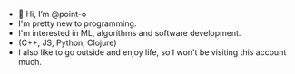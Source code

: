 - 👋 Hi, I’m @point-o
- I'm pretty new to programming.
- I'm interested in ML, algorithms and software development.
- (C++, JS, Python, Clojure)
- I also like to go outside and enjoy life, so I won't be visiting this account much.
